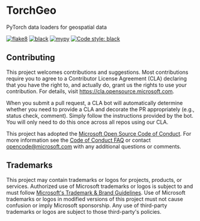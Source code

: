 # TorchGeo
PyTorch data loaders for geospatial data

[![flake8](https://github.com/microsoft/torchgeo/workflows/flake8/badge.svg)](https://github.com/microsoft/torchgeo/actions)
[![black](https://github.com/microsoft/torchgeo/workflows/black/badge.svg)](https://github.com/microsoft/torchgeo/actions)
[![mypy](https://github.com/microsoft/torchgeo/workflows/mypy/badge.svg)](https://github.com/microsoft/torchgeo/actions)
[![Code style: black](https://img.shields.io/badge/code%20style-black-000000.svg)](https://github.com/psf/black)

## Contributing

This project welcomes contributions and suggestions.  Most contributions require you to agree to a
Contributor License Agreement (CLA) declaring that you have the right to, and actually do, grant us
the rights to use your contribution. For details, visit https://cla.opensource.microsoft.com.

When you submit a pull request, a CLA bot will automatically determine whether you need to provide
a CLA and decorate the PR appropriately (e.g., status check, comment). Simply follow the instructions
provided by the bot. You will only need to do this once across all repos using our CLA.

This project has adopted the [Microsoft Open Source Code of Conduct](https://opensource.microsoft.com/codeofconduct/).
For more information see the [Code of Conduct FAQ](https://opensource.microsoft.com/codeofconduct/faq/) or
contact [opencode@microsoft.com](mailto:opencode@microsoft.com) with any additional questions or comments.

## Trademarks

This project may contain trademarks or logos for projects, products, or services. Authorized use of Microsoft
trademarks or logos is subject to and must follow
[Microsoft's Trademark & Brand Guidelines](https://www.microsoft.com/en-us/legal/intellectualproperty/trademarks/usage/general).
Use of Microsoft trademarks or logos in modified versions of this project must not cause confusion or imply Microsoft sponsorship.
Any use of third-party trademarks or logos are subject to those third-party's policies.
